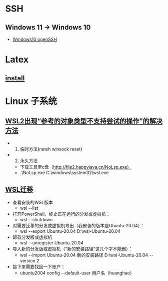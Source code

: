 # SSH

##  Windows 11 $\to$ Windows 10
  - [Windows10 openSSH](https://blog.csdn.net/weixin_43064185/article/details/90080815)


# Latex 

## [install](https://blog.csdn.net/zhu_rui/article/details/124551516)


# Linux 子系统

## [WSL2出现“参考的对象类型不支持尝试的操作”的解决方法](https://www.jianshu.com/p/7bd8cfbb5b01)

- 1. 临时方法(netsh winsock reset)
- 2. 永久方法
    - 下载工具至c盘（http://file2.happyjava.cn/NoLsp.exe）
    - .\NoLsp.exe C:\windows\system32\wsl.exe
## [WSL迁移](https://blog.csdn.net/qq_43557907/article/details/124737472)

- 查看安装的WSL版本
  - wsl --list
- 打开PowerShell，终止正在运行的分发或虚拟机：
  - wsl --shutdown
- 对需要迁移的分发或虚拟机导出（我安装的版本是Ubuntu-20.04）：
  - wsl --export Ubuntu-20.04 D:\wsl-Ubuntu-20.04
- 卸载分发版或虚拟机
  - wsl --unregister Ubuntu-20.04
- 导入新的分发版或虚拟机（“新的安装路径”这几个字不能删）：
  - wsl --import Ubuntu-20.04 新的安装路径 D:\wsl-Ubuntu-20.04 --version 2
- 接下来需要找回一下账户：
  - ubuntu2004 config --default-user 用户名（huanghao）
